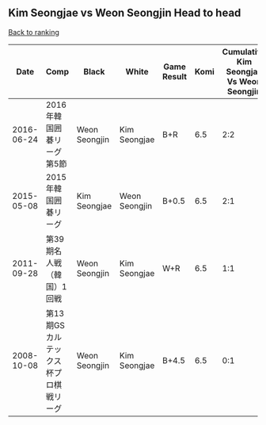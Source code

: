 ## Kim Seongjae vs Weon Seongjin Head to head

[Back to ranking](../../index.md)




| **Date** | **Comp** | **Black** | **White** | **Game Result** | **Komi** | **Cumulative Kim Seongjae Vs Weon Seongjin** | **Kim Seongjae Streak** | **Weon Seongjin Streak** | 
| --- | --- | --- | --- | --- | --- | --- | --- | --- |
| 2016-06-24 | 2016年韓国囲碁リーグ第5節 | Weon Seongjin | Kim Seongjae | B+R | 6.5 | 2:2 | 0 | 1 | 
| 2015-05-08 | 2015年韓国囲碁リーグ | Kim Seongjae | Weon Seongjin | B+0.5 | 6.5 | 2:1 | 2 | 0 | 
| 2011-09-28 | 第39期名人戦（韓国）1回戦 | Weon Seongjin | Kim Seongjae | W+R | 6.5 | 1:1 | 1 | 0 | 
| 2008-10-08 | 第13期GSカルテックス杯プロ棋戦リーグ | Weon Seongjin | Kim Seongjae | B+4.5 | 6.5 | 0:1 | 0 | 1 |




